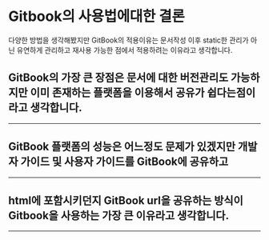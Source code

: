 # Gitbook의 사용법에대한 결론

다양한 방법을 생각해봤지만 GitBook의 적용이유는 문서작성 이후 static한 관리가 아닌 유연하게 관리하고 재사용 가능한 점에서 적용하려는 이유라고 생각합니다.


## GitBook의 가장 큰 장점은 문서에 대한 버전관리도 가능하지만 이미 존재하는 플랫폼을 이용해서 공유가 쉽다는점이라고 생각합니다.
***
## GitBook 플랫폼의 성능은 어느정도 문제가 있겠지만 개발자 가이드 및 사용자 가이드를 GitBook에 공유하고
***
## html에 포함시키던지 GitBook url을 공유하는 방식이 Gitbook을 사용하는 가장 큰 이유라고 생각합니다.
***